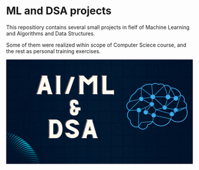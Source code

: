 # ML and DSA projects

This repositiory contains several small projects in fielf of Machine Learning and Algorithms and Data Structures.

Some of them were realized wihin scope of Computer Sciece course, and the rest as personal training exercises.

![](ALPHA-BETA/img/front_image.png)
